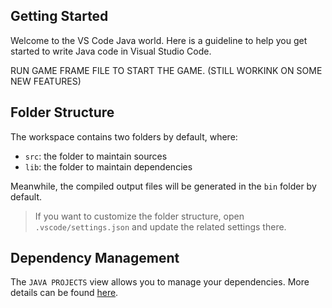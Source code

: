 ## Getting Started

Welcome to the VS Code Java world. Here is a guideline to help you get started to write Java code in Visual Studio Code.

RUN GAME FRAME FILE TO START THE GAME. 
(STILL WORKINK ON SOME NEW FEATURES)

## Folder Structure

The workspace contains two folders by default, where:

- `src`: the folder to maintain sources
- `lib`: the folder to maintain dependencies

Meanwhile, the compiled output files will be generated in the `bin` folder by default.

> If you want to customize the folder structure, open `.vscode/settings.json` and update the related settings there.

## Dependency Management

The `JAVA PROJECTS` view allows you to manage your dependencies. More details can be found [here](https://github.com/microsoft/vscode-java-dependency#manage-dependencies).
